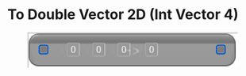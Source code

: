 # To Double Vector 2D (Int Vector 4)

<figure><img src="To_Double_Vector_2D_(Int_Vector_4).png"></figure>